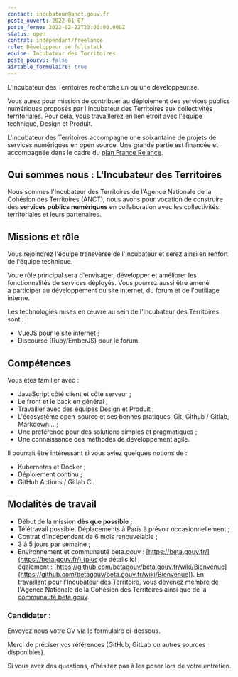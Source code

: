 ```yaml
---
contact: incubateur@anct.gouv.fr
poste_ouvert: 2022-01-07
poste_ferme: 2022-02-22T23:00:00.000Z
status: open
contrat: indépendant/freelance
role: Développeur.se fullstack
equipe: Incubateur des Territoires
poste_pourvu: false
airtable_formulaire: true
---
```

L'Incubateur des Territoires recherche un ou une développeur.se. 

Vous aurez pour mission de contribuer au déploiement des services publics numériques proposés par l'Incubateur des Territoires aux collectivités territoriales. Pour cela, vous travaillerez en lien étroit avec l'équipe technique, Design et Produit. 

L'Incubateur des Territoires accompagne une soixantaine de projets de services numériques en open source. Une grande partie est financée et accompagnée dans le cadre du [plan France Relance](https://incubateur.anct.gouv.fr/actualites/resultats-de-la-consultation-nationale-france-relance-co-construction-de-services-numeriques/). 

## **Qui sommes nous : L'Incubateur des Territoires**

Nous sommes l'Incubateur des Territoires de l’Agence Nationale de la Cohésion des Territoires (ANCT), nous avons pour vocation de construire des **services publics numériques** en collaboration avec les collectivités territoriales et leurs partenaires.

## **Missions et rôle**

Vous rejoindrez l'équipe transverse de l'Incubateur et serez ainsi en renfort de l'équipe technique.

Votre rôle principal sera d'envisager, développer et améliorer les fonctionnalités de services déployés. Vous pourrez aussi être amené à participer au développement du site internet, du forum et de l'outillage interne.

Les technologies mises en œuvre au sein de l'Incubateur des Territoires sont :

- VueJS pour le site internet ;
- Discourse (Ruby/EmberJS) pour le forum.

## **Compétences**

Vous êtes familier avec :

- JavaScript côté client et côté serveur ;
- Le front et le back en général ;
- Travailler avec des équipes Design et Produit ;
- L'écosystème open-source et ses bonnes pratiques, Git, Github / Gitlab, Markdown… ;
- Une préférence pour des solutions simples et pragmatiques ;
- Une connaissance des méthodes de développement agile.

Il pourrait être intéressant si vous aviez quelques notions de :

- Kubernetes et Docker ;
- Déploiement continu ;
- GitHub Actions / Gitlab CI.

## **Modalités de travail**

- Début de la mission **dès que possible ;**
- Télétravail possible. Déplacements à Paris à prévoir occasionnellement ;
- Contrat d’indépendant de 6 mois renouvelable ;
- 3 à 5 jours par semaine ;
- Environnement et communauté beta.gouv : [https://beta.gouv.fr/](https://beta.gouv.fr/) (plus de détails ici ; également : [https://github.com/betagouv/beta.gouv.fr/wiki/Bienvenue](https://github.com/betagouv/beta.gouv.fr/wiki/Bienvenue)).
En travaillant pour l'Incubateur des Territoire, vous devenez membre de l'Agence Nationale de la Cohésion des Territoires ainsi que de la [communauté beta.gouv](https://doc.incubateur.net/communaute/travailler-a-beta-gouv/bienvenue).

### Candidater **:**

Envoyez nous votre CV via le formulaire ci-dessous. 

Merci de préciser vos références (GitHub, GitLab ou autres sources disponibles).

Si vous avez des questions, n’hésitez pas à les poser lors de votre entretien.

